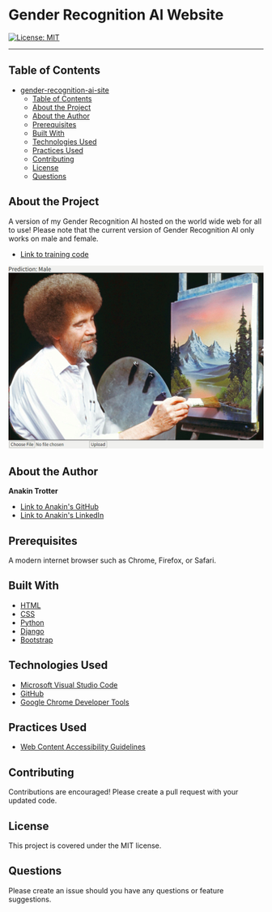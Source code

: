 # Gender Recognition AI Website

[![License: MIT](https://img.shields.io/badge/License-MIT-yellow.svg)](https://opensource.org/licenses/MIT)


---

## Table of Contents

- [gender-recognition-ai-site](#gender-recognition-ai-site)
  - [Table of Contents](#table-of-contents)
  - [About the Project](#about-the-project)
  - [About the Author](#about-the-author)
  - [Prerequisites](#prerequisites)
  - [Built With](#built-with)
  - [Technologies Used](#technologies-used)
  - [Practices Used](#practices-used)
  - [Contributing](#contributing)
  - [License](#license)
  - [Questions](#questions)

## About the Project

A version of my Gender Recognition AI hosted on the world wide web for all to use!
Please note that the current version of Gender Recognition AI only works on male and female.

* [Link to training code](https://github.com/AnakinTrotter/gender-recognition-ai/)
 
 ![screenshot of website with male prediction for Bob Ross](gender-ai-site-demo.PNG)  
 
## About the Author
**Anakin Trotter**
- [Link to Anakin's GitHub](https://github.com/AnakinTrotter)
- [Link to Anakin's LinkedIn](https://linkedin.com/in/anakintrotter)

## Prerequisites

A modern internet browser such as Chrome, Firefox, or Safari.

## Built With
* [HTML](https://developer.mozilla.org/en-US/docs/Web/HTML)
* [CSS](https://developer.mozilla.org/en-US/docs/Web/CSS)
* [Python](https://www.python.org/downloads/)
* [Django](https://pypi.org/project/Django/)
* [Bootstrap](https://getbootstrap.com/)

## Technologies Used

* [Microsoft Visual Studio Code](https://code.visualstudio.com/)
* [GitHub](https://github.com/)
* [Google Chrome Developer Tools](https://developer.chrome.com/docs/devtools/)
  

## Practices Used

* [Web Content Accessibility Guidelines](https://www.w3.org/WAI/standards-guidelines/wcag/)

## Contributing

Contributions are encouraged! Please create a pull request with your updated code.

## License

This project is covered under the MIT license.

## Questions

Please create an issue should you have any questions or feature suggestions.
